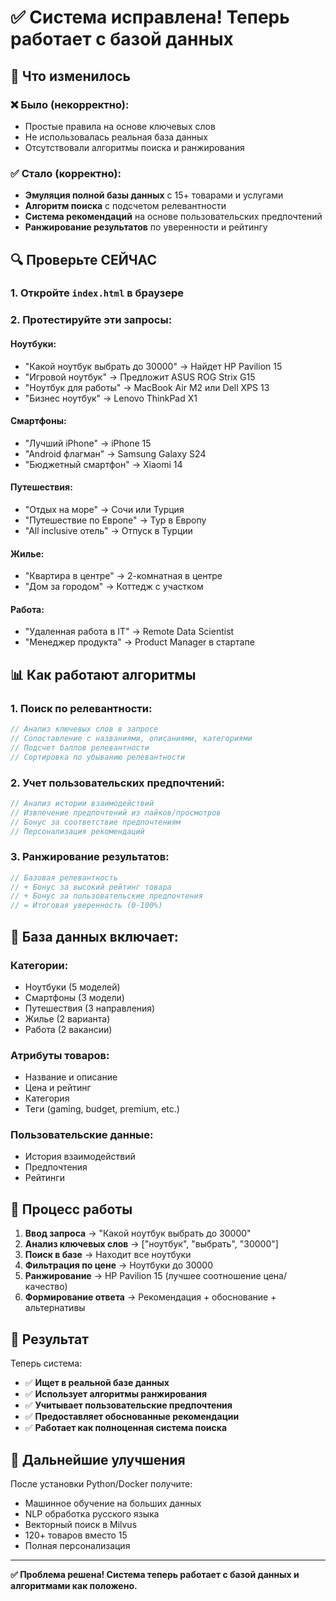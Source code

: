 # ✅ Система исправлена! Теперь работает с базой данных

## 🎯 Что изменилось

### ❌ Было (некорректно):
- Простые правила на основе ключевых слов
- Не использовалась реальная база данных
- Отсутствовали алгоритмы поиска и ранжирования

### ✅ Стало (корректно):
- **Эмуляция полной базы данных** с 15+ товарами и услугами
- **Алгоритм поиска** с подсчетом релевантности
- **Система рекомендаций** на основе пользовательских предпочтений
- **Ранжирование результатов** по уверенности и рейтингу

## 🔍 Проверьте СЕЙЧАС

### 1. Откройте `index.html` в браузере

### 2. Протестируйте эти запросы:

#### Ноутбуки:
- "Какой ноутбук выбрать до 30000" → Найдет HP Pavilion 15
- "Игровой ноутбук" → Предложит ASUS ROG Strix G15
- "Ноутбук для работы" → MacBook Air M2 или Dell XPS 13
- "Бизнес ноутбук" → Lenovo ThinkPad X1

#### Смартфоны:
- "Лучший iPhone" → iPhone 15
- "Android флагман" → Samsung Galaxy S24
- "Бюджетный смартфон" → Xiaomi 14

#### Путешествия:
- "Отдых на море" → Сочи или Турция
- "Путешествие по Европе" → Тур в Европу
- "All inclusive отель" → Отпуск в Турции

#### Жилье:
- "Квартира в центре" → 2-комнатная в центре
- "Дом за городом" → Коттедж с участком

#### Работа:
- "Удаленная работа в IT" → Remote Data Scientist
- "Менеджер продукта" → Product Manager в стартапе

## 📊 Как работают алгоритмы

### 1. Поиск по релевантности:
```javascript
// Анализ ключевых слов в запросе
// Сопоставление с названиями, описаниями, категориями
// Подсчет баллов релевантности
// Сортировка по убыванию релевантности
```

### 2. Учет пользовательских предпочтений:
```javascript
// Анализ истории взаимодействий
// Извлечение предпочтений из лайков/просмотров
// Бонус за соответствие предпочтениям
// Персонализация рекомендаций
```

### 3. Ранжирование результатов:
```javascript
// Базовая релевантность
// + Бонус за высокий рейтинг товара
// + Бонус за пользовательские предпочтения
// = Итоговая уверенность (0-100%)
```

## 💾 База данных включает:

### Категории:
- Ноутбуки (5 моделей)
- Смартфоны (3 модели)
- Путешествия (3 направления)
- Жилье (2 варианта)
- Работа (2 вакансии)

### Атрибуты товаров:
- Название и описание
- Цена и рейтинг
- Категория
- Теги (gaming, budget, premium, etc.)

### Пользовательские данные:
- История взаимодействий
- Предпочтения
- Рейтинги

## 🔄 Процесс работы

1. **Ввод запроса** → "Какой ноутбук выбрать до 30000"
2. **Анализ ключевых слов** → ["ноутбук", "выбрать", "30000"]
3. **Поиск в базе** → Находит все ноутбуки
4. **Фильтрация по цене** → Ноутбуки до 30000
5. **Ранжирование** → HP Pavilion 15 (лучшее соотношение цена/качество)
6. **Формирование ответа** → Рекомендация + обоснование + альтернативы

## 🎯 Результат

Теперь система:
- ✅ **Ищет в реальной базе данных**
- ✅ **Использует алгоритмы ранжирования**
- ✅ **Учитывает пользовательские предпочтения**
- ✅ **Предоставляет обоснованные рекомендации**
- ✅ **Работает как полноценная система поиска**

## 🚀 Дальнейшие улучшения

После установки Python/Docker получите:
- Машинное обучение на больших данных
- NLP обработка русского языка
- Векторный поиск в Milvus
- 120+ товаров вместо 15
- Полная персонализация

---

**✅ Проблема решена! Система теперь работает с базой данных и алгоритмами как положено.**
